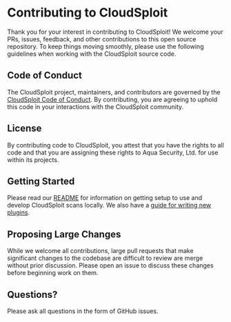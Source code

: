 # Contributing to CloudSploit

Thank you for your interest in contributing to CloudSploit! We welcome your PRs, issues, feedback, and other contributions to this open source repository. To keep things moving smoothly, please use the following guidelines when working with the CloudSploit source code.

## Code of Conduct

The CloudSploit project, maintainers, and contributors are governed by the [CloudSploit Code of Conduct](CODE_OF_CONDUCT.md). By contributing, you are agreeing to uphold this code in your interactions with the CloudSploit community.

## License

By contributing code to CloudSploit, you attest that you have the rights to all code and that you are assigning these rights to Aqua Security, Ltd. for use within its projects.

## Getting Started

Please read our [README](../README.md#installation) for information on getting setup to use and develop CloudSploit scans locally. We also have a [guide for writing new plugins](../docs/writing-plugins.md).

## Proposing Large Changes

While we welcome all contributions, large pull requests that make significant changes to the codebase are difficult to review are merge without prior discussion. Please open an issue to discuss these changes before beginning work on them.

## Questions?

Please ask all questions in the form of GitHub issues.
